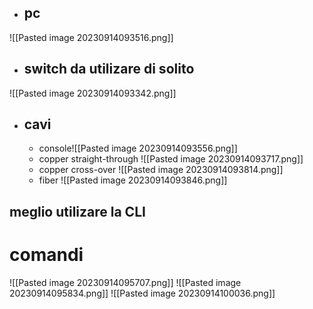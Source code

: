 - ## pc

![[Pasted image 20230914093516.png]]

- ## switch da utilizare di solito

![[Pasted image 20230914093342.png]]

- ## cavi
  - console![[Pasted image 20230914093556.png]]
  - copper straight-through ![[Pasted image 20230914093717.png]]
  - copper cross-over ![[Pasted image 20230914093814.png]]
  - fiber ![[Pasted image 20230914093846.png]]

## meglio utilizare la CLI

# comandi

![[Pasted image 20230914095707.png]]
![[Pasted image 20230914095834.png]]
![[Pasted image 20230914100036.png]]

